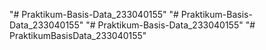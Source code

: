 "# Praktikum-Basis-Data_233040155" 
"# Praktikum-Basis-Data_233040155" 
"# Praktikum-Basis-Data_233040155" 
"# PraktikumBasisData_233040155" 
